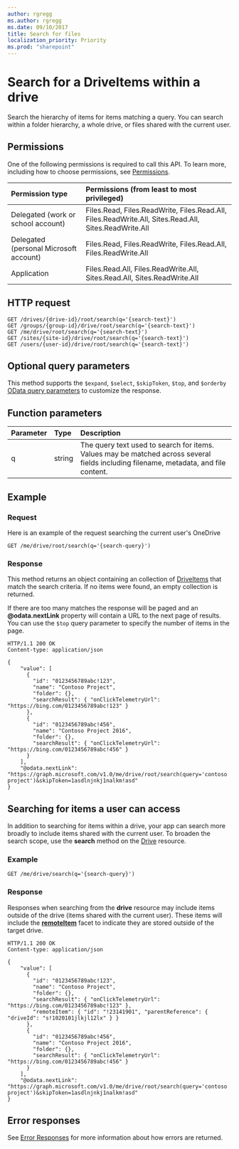 ```yaml
---
author: rgregg
ms.author: rgregg
ms.date: 09/10/2017
title: Search for files
localization_priority: Priority
ms.prod: "sharepoint"
---
```

# Search for a DriveItems within a drive

Search the hierarchy of items for items matching a query.
You can search within a folder hierarchy, a whole drive, or files shared with the current user.

## Permissions

One of the following permissions is required to call this API. To learn more, including how to choose permissions, see [Permissions](/graph/permissions-reference).

|Permission type      | Permissions (from least to most privileged)              |
|:--------------------|:---------------------------------------------------------|
|Delegated (work or school account) | Files.Read, Files.ReadWrite, Files.Read.All, Files.ReadWrite.All, Sites.Read.All, Sites.ReadWrite.All    |
|Delegated (personal Microsoft account) | Files.Read, Files.ReadWrite, Files.Read.All, Files.ReadWrite.All    |
|Application | Files.Read.All, Files.ReadWrite.All, Sites.Read.All, Sites.ReadWrite.All |

## HTTP request

<!-- { "blockType": "ignored" } -->

```http
GET /drives/{drive-id}/root/search(q='{search-text}')
GET /groups/{group-id}/drive/root/search(q='{search-text}')
GET /me/drive/root/search(q='{search-text}')
GET /sites/{site-id}/drive/root/search(q='{search-text}')
GET /users/{user-id}/drive/root/search(q='{search-text}')
```

## Optional query parameters

This method supports the `$expand`, `$select`, `$skipToken`, `$top`, and `$orderby` [OData query parameters](/graph/query-parameters) to customize the response.

## Function parameters

| Parameter | Type  | Description                                                                                                                          |
|:-----|:-------|:-------------------------------------------------------------------------------------------------------------------------------------|
| q  | string | The query text used to search for items. Values may be matched across several fields including filename, metadata, and file content. |

## Example

### Request

Here is an example of the request searching the current user's OneDrive

<!-- { "blockType": "request", "name": "item_search", "tags": "service.graph" }-->

```http
GET /me/drive/root/search(q='{search-query}')
```

### Response

This method returns an object containing an collection of [DriveItems](../resources/driveitem.md) that match the search criteria.
If no items were found, an empty collection is returned.

If there are too many matches the response will be paged and an **@odata.nextLink** property will contain a URL to the next page of results.
You can use the `$top` query parameter to specify the number of items in the page.

<!-- { "blockType": "response", "@odata.type": "Collection(microsoft.graph.driveItem)", "truncated": true } -->

```http
HTTP/1.1 200 OK
Content-type: application/json

{
    "value": [
      {
        "id": "0123456789abc!123",
        "name": "Contoso Project",
        "folder": {},
        "searchResult": { "onClickTelemetryUrl": "https://bing.com/0123456789abc!123" }
      },
      {
        "id": "0123456789abc!456",
        "name": "Contoso Project 2016",
        "folder": {},
        "searchResult": { "onClickTelemetryUrl": "https://bing.com/0123456789abc!456" }
      }
    ],
    "@odata.nextLink": "https://graph.microsoft.com/v1.0/me/drive/root/search(query='contoso project')&skipToken=1asdlnjnkj1nalkm!asd"
}
```

## Searching for items a user can access

In addition to searching for items within a drive, your app can search more broadly to include items shared with the current user.
To broaden the search scope, use the **search** method on the [Drive](../resources/drive.md) resource.

### Example

<!-- { "blockType": "request", "name": "item_search_all", "tags": "service.graph" }-->

```http
GET /me/drive/search(q='{search-query}')
```

### Response

Responses when searching from the **drive** resource may include items outside of the drive (items shared with the current user).
These items will include the [**remoteItem**](../resources/remoteitem.md) facet to indicate they are stored outside of the target drive. 

<!-- { "blockType": "response", "truncated": true, "@odata.type": "Collection(microsoft.graph.driveItem)" } -->

```http
HTTP/1.1 200 OK
Content-type: application/json

{
    "value": [
      {
        "id": "0123456789abc!123",
        "name": "Contoso Project",
        "folder": {},
        "searchResult": { "onClickTelemetryUrl": "https://bing.com/0123456789abc!123" },
        "remoteItem": { "id": "!23141901", "parentReference": { "driveId": "s!1020101jlkjl12lx" } }
      },
      {
        "id": "0123456789abc!456",
        "name": "Contoso Project 2016",
        "folder": {},
        "searchResult": { "onClickTelemetryUrl": "https://bing.com/0123456789abc!456" }
      }
    ],
    "@odata.nextLink": "https://graph.microsoft.com/v1.0/me/drive/root/search(query='contoso project')&skipToken=1asdlnjnkj1nalkm!asd"
}
```

## Error responses

See [Error Responses][error-response] for more information about
how errors are returned.

[error-response]: /graph/errors
[item-resource]: ../resources/driveitem.md
[odata-query-parameters]: /graph/query-parameters

<!-- {
  "type": "#page.annotation",
  "description": "Search for a file across a OneDrive.",
  "keywords": "search,query,bing,filename,content",
  "section": "documentation",
  "tocPath": "Items/Search"
} -->
